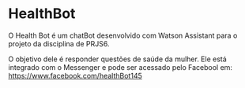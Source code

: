 # HealthBot

O Health Bot é um chatBot desenvolvido com Watson Assistant para o projeto da disciplina de PRJS6.

O objetivo dele é responder questões de saúde da mulher. Ele está integrado com o Messenger e pode ser acessado pelo Facebool em:
https://www.facebook.com/healthBot145
